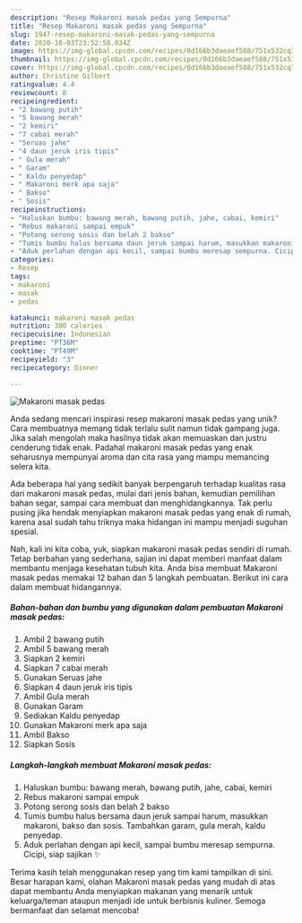 ```yaml
---
description: "Resep Makaroni masak pedas yang Sempurna"
title: "Resep Makaroni masak pedas yang Sempurna"
slug: 1947-resep-makaroni-masak-pedas-yang-sempurna
date: 2020-10-03T23:52:58.034Z
image: https://img-global.cpcdn.com/recipes/0d166b3daeaef588/751x532cq70/makaroni-masak-pedas-foto-resep-utama.jpg
thumbnail: https://img-global.cpcdn.com/recipes/0d166b3daeaef588/751x532cq70/makaroni-masak-pedas-foto-resep-utama.jpg
cover: https://img-global.cpcdn.com/recipes/0d166b3daeaef588/751x532cq70/makaroni-masak-pedas-foto-resep-utama.jpg
author: Christine Gilbert
ratingvalue: 4.4
reviewcount: 8
recipeingredient:
- "2 bawang putih"
- "5 bawang merah"
- "2 kemiri"
- "7 cabai merah"
- "Seruas jahe"
- "4 daun jeruk iris tipis"
- " Gula merah"
- " Garam"
- " Kaldu penyedap"
- " Makaroni merk apa saja"
- " Bakso"
- " Sosis"
recipeinstructions:
- "Haluskan bumbu: bawang merah, bawang putih, jahe, cabai, kemiri"
- "Rebus makaroni sampai empuk"
- "Potong serong sosis dan belah 2 bakso"
- "Tumis bumbu halus bersama daun jeruk sampai harum, masukkan makaroni, bakso dan sosis. Tambahkan garam, gula merah, kaldu penyedap."
- "Aduk perlahan dengan api kecil, sampai bumbu meresap sempurna. Cicipi, siap sajikan ✨"
categories:
- Resep
tags:
- makaroni
- masak
- pedas

katakunci: makaroni masak pedas 
nutrition: 300 calories
recipecuisine: Indonesian
preptime: "PT36M"
cooktime: "PT49M"
recipeyield: "3"
recipecategory: Dinner

---
```



![Makaroni masak pedas](https://img-global.cpcdn.com/recipes/0d166b3daeaef588/751x532cq70/makaroni-masak-pedas-foto-resep-utama.jpg)

Anda sedang mencari inspirasi resep makaroni masak pedas yang unik? Cara membuatnya memang tidak terlalu sulit namun tidak gampang juga. Jika salah mengolah maka hasilnya tidak akan memuaskan dan justru cenderung tidak enak. Padahal makaroni masak pedas yang enak seharusnya mempunyai aroma dan cita rasa yang mampu memancing selera kita.

Ada beberapa hal yang sedikit banyak berpengaruh terhadap kualitas rasa dari makaroni masak pedas, mulai dari jenis bahan, kemudian pemilihan bahan segar, sampai cara membuat dan menghidangkannya. Tak perlu pusing jika hendak menyiapkan makaroni masak pedas yang enak di rumah, karena asal sudah tahu triknya maka hidangan ini mampu menjadi suguhan spesial.




Nah, kali ini kita coba, yuk, siapkan makaroni masak pedas sendiri di rumah. Tetap berbahan yang sederhana, sajian ini dapat memberi manfaat dalam membantu menjaga kesehatan tubuh kita. Anda bisa membuat Makaroni masak pedas memakai 12 bahan dan 5 langkah pembuatan. Berikut ini cara dalam membuat hidangannya.

<!--inarticleads1-->

##### Bahan-bahan dan bumbu yang digunakan dalam pembuatan Makaroni masak pedas:

1. Ambil 2 bawang putih
1. Ambil 5 bawang merah
1. Siapkan 2 kemiri
1. Siapkan 7 cabai merah
1. Gunakan Seruas jahe
1. Siapkan 4 daun jeruk iris tipis
1. Ambil  Gula merah
1. Gunakan  Garam
1. Sediakan  Kaldu penyedap
1. Gunakan  Makaroni merk apa saja
1. Ambil  Bakso
1. Siapkan  Sosis




<!--inarticleads2-->

##### Langkah-langkah membuat Makaroni masak pedas:

1. Haluskan bumbu: bawang merah, bawang putih, jahe, cabai, kemiri
1. Rebus makaroni sampai empuk
1. Potong serong sosis dan belah 2 bakso
1. Tumis bumbu halus bersama daun jeruk sampai harum, masukkan makaroni, bakso dan sosis. Tambahkan garam, gula merah, kaldu penyedap.
1. Aduk perlahan dengan api kecil, sampai bumbu meresap sempurna. Cicipi, siap sajikan ✨




Terima kasih telah menggunakan resep yang tim kami tampilkan di sini. Besar harapan kami, olahan Makaroni masak pedas yang mudah di atas dapat membantu Anda menyiapkan makanan yang menarik untuk keluarga/teman ataupun menjadi ide untuk berbisnis kuliner. Semoga bermanfaat dan selamat mencoba!
